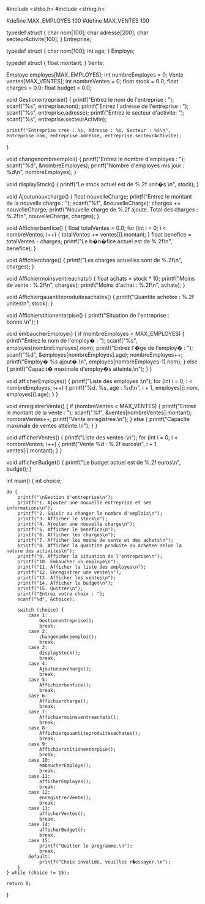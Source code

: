 #include <stdio.h>
#include <string.h>

#define MAX_EMPLOYES 100
#define MAX_VENTES 100


typedef struct {
    char nom[100];
    char adresse[200];
    char secteurActivite[100];
} Entreprise;

typedef struct {
    char nom[100];
    int age;
} Employe;

typedef struct {
    float montant;
} Vente;


Employe employes[MAX_EMPLOYES];
int nombreEmployes = 0;
Vente ventes[MAX_VENTES];
int nombreVentes = 0;
float stock = 0.0;
float charges = 0.0;
float budget = 0.0;

void Gestionentreprise() {
    printf("Entrez le nom de l'entreprise : ");
    scanf("%s", entreprise.nom);
    printf("Entrez l'adresse de l'entreprise : ");
    scanf("%s", entreprise.adresse);
    printf("Entrez le secteur d'activite: ");
    scanf("%s", entreprise.secteurActivite);

    printf("Entreprise cree : %s, Adresse : %s, Secteur : %s\n", entreprise.nom, entreprise.adresse, entreprise.secteurActivite);
}


void changenombreemploi() {
    printf("Entrez le nombre d'employes : ");
    scanf("%d", &nombreEmployes);
    printf("Nombre d'employes mis  jour : %d\n", nombreEmployes);
}


void displayStock() {
    printf("Le stock actuel est de %.2f unit�s.\n", stock);
}

void Ajoutunouvcharge() {
    float nouvelleCharge;
    printf("Entrez le montant de la nouvelle charge : ");
    scanf("%f", &nouvelleCharge);
    charges += nouvelleCharge;
    printf("Nouvelle charge de %.2f ajoute. Total des charges : %.2f\n", nouvelleCharge, charges);
}


void Affichierbenfice() {
    float totalVentes = 0.0;
    for (int i = 0; i < nombreVentes; i++) {
        totalVentes += ventes[i].montant;
    }
    float benefice = totalVentes - charges;
    printf("Le b�n�fice actuel est de %.2f\n", benefice);
}

void Affichiercharge() {
    printf("Les charges actuelles sont de %.2f\n", charges);
}


void Affichiermoinsventreachats() {
    float achats = stock * 10;
    printf("Moins de vente : %.2f\n", charges);
    printf("Moins d'achat : %.2f\n", achats);
}

void Affichierqauantiteproduitesachates() {
    printf("Quantite achetee : %.2f unites\n", stock);
}

void Affichierstitionenterpise() {
    printf("Situation de l'entreprise : bonne.\n");
}

void embaucherEmploye() {
    if (nombreEmployes < MAX_EMPLOYES) {
        printf("Entrez le nom de l'employ� : ");
        scanf("%s", employes[nombreEmployes].nom);
        printf("Entrez l'�ge de l'employ� : ");
        scanf("%d", &employes[nombreEmployes].age);
        nombreEmployes++;
        printf("Employ� %s ajout�.\n", employes[nombreEmployes-1].nom);
    } else {
        printf("Capacit� maximale d'employ�s atteinte.\n");
    }
}


void afficherEmployes() {
    printf("Liste des employes :\n");
    for (int i = 0; i < nombreEmployes; i++) {
        printf("%d. %s, age : %d\n", i + 1, employes[i].nom, employes[i].age);
    }
}


void enregistrerVente() {
    if (nombreVentes < MAX_VENTES) {
        printf("Entrez le montant de la vente : ");
        scanf("%f", &ventes[nombreVentes].montant);
        nombreVentes++;
        printf("Vente enregistree.\n");
    } else {
        printf("Capacite maximale de ventes atteinte.\n");
    }
}

void afficherVentes() {
    printf("Liste des ventes :\n");
    for (int i = 0; i < nombreVentes; i++) {
        printf("Vente %d : %.2f euros\n", i + 1, ventes[i].montant);
    }
}

void afficherBudget() {
    printf("Le budget actuel est de %.2f euros\n", budget);
}

int main() {
    int choice;

    do {
        printf("\nGestion d'entreprise\n");
        printf("1. Ajouter une nouvelle entreprise et ses informations\n");
        printf("2. Saisir ou changer le nombre d'emplois\n");
        printf("3. Afficher le stock\n");
        printf("4. Ajouter une nouvelle charge\n");
        printf("5. Afficher le benefice\n");
        printf("6. Afficher les charges\n");
        printf("7. Afficher les moins de vente et des achats\n");
        printf("8. Afficher la quantite produite ou achetee selon la nature des activites\n");
        printf("9. Afficher la situation de l'entreprise\n");
        printf("10. Embaucher un employe\n");
        printf("11. Afficher la liste des employes\n");
        printf("12. Enregistrer une vente\n");
        printf("13. Afficher les ventes\n");
        printf("14. Afficher le budget\n");
        printf("15. Quitter\n");
        printf("Entrez votre choix : ");
        scanf("%d", &choice);

        switch (choice) {
            case 1:
                Gestionentreprise();
                break;
            case 2:
                changenombreemploi();
                break;
            case 3:
                displayStock();
                break;
            case 4:
                Ajoutunouvcharge();
                break;
            case 5:
                Affichierbenfice();
                break;
            case 6:
                Affichiercharge();
                break;
            case 7:
                Affichiermoinsventreachats();
                break;
            case 8:
                Affichierqauantiteproduitesachates();
                break;
            case 9:
                Affichierstitionenterpise();
                break;
            case 10:
                embaucherEmploye();
                break;
            case 11:
                afficherEmployes();
                break;
            case 12:
                enregistrerVente();
                break;
            case 13:
                afficherVentes();
                break;
            case 14:
                afficherBudget();
                break;
            case 15:
                printf("Quitter le programme.\n");
                break;
            default:
                printf("Choix invalide, veuillez r�essayer.\n");
        }
    } while (choice != 15);

    return 0;
}
